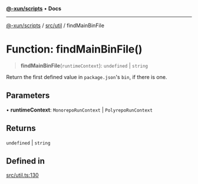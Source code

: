 [**@-xun/scripts**](../../../README.md) • **Docs**

***

[@-xun/scripts](../../../README.md) / [src/util](../README.md) / findMainBinFile

# Function: findMainBinFile()

> **findMainBinFile**(`runtimeContext`): `undefined` \| `string`

Return the first defined value in `package.json`'s `bin`, if there is one.

## Parameters

• **runtimeContext**: `MonorepoRunContext` \| `PolyrepoRunContext`

## Returns

`undefined` \| `string`

## Defined in

[src/util.ts:130](https://github.com/Xunnamius/xscripts/blob/184c8e10da5407b40476129ff0f6e538d7df3af0/src/util.ts#L130)
